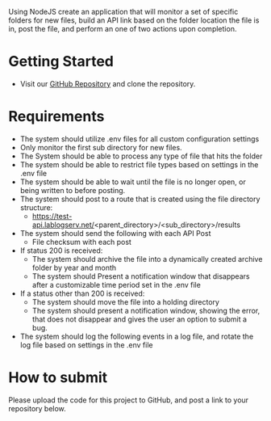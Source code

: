 Using NodeJS create an application that will monitor a set of specific folders for new files, build an API link based on the folder location the file is in, post the file, and perform an one of two actions upon completion.

# Getting Started
* Visit our [GitHub Repository](https://github.com/Lab-Logistic-Services/CoderByte-Data-Sweep-Assessment) and clone the repository.

# Requirements
* The system should utilize .env files for all custom configuration settings
* Only monitor the first sub directory for new files.
* The System should be able to process any type of file that hits the folder
* The system should be able to restrict file types based on settings in the .env file
* The system should be able to wait until the file is no longer open, or being written to before posting.
* The system should post to a route that is created using the file directory structure:
  * https://test-api.lablogserv.net/<parent_directory>/<sub_directory>/results
* The system should send the following with each API Post
  * File checksum with each post
* If status 200 is received:
  * The system should archive the file into a dynamically created archive folder by year and month
  * The system should Present a notification window that disappears after a customizable time period set in the .env file
* If a status other than 200 is received:
  * The system should move the file into a holding directory
  * The system should present a notification window, showing the error, that does not disappear and gives the user an option to submit a bug.
* The system should log the following events in a log file, and rotate the log file based on settings in the .env file

# How to submit
Please upload the code for this project to GitHub, and post a link to your repository below.
